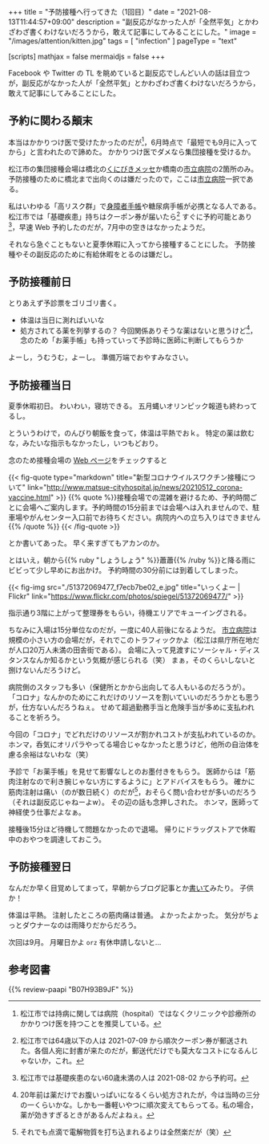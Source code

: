 +++
title = "予防接種へ行ってきた（1回目）"
date =  "2021-08-13T11:44:57+09:00"
description = "副反応がなかった人が「全然平気」とかわざわざ書くわけないだろうから，敢えて記事にしてみることにした。"
image = "/images/attention/kitten.jpg"
tags = [ "infection" ]
pageType = "text"

[scripts]
  mathjax = false
  mermaidjs = false
+++

Facebook や Twitter の TL を眺めていると副反応でしんどい人の話は目立つが，副反応がなかった人が「全然平気」とかわざわざ書くわけないだろうから，敢えて記事にしてみることにした。

## 予約に関わる顛末

本当はかかりつけ医で受けたかったのだが[^cv3]，6月時点で「最短でも9月に入ってから」と言われたので諦めた。
かかりつけ医でダメなら集団接種を受けるか。

[^cv3]: 松江市では持病に関しては病院（hospital）ではなくクリニックや診療所のかかりつけ医を持つことを推奨している。

松江市の集団接種会場は橋北の[くにびきメッセ](http://www.kunibikimesse.jp/ "くにびきメッセ－島根県立産業交流会館－")か橋南の[市立病院]の2箇所のみ。
予防接種のために橋北まで出向くのは嫌だったので，ここは[市立病院]一択である。

私はいわゆる「高リスク群」で[身障者手帳](https://baldanders.info/spiegel/log/nikki/ "Spiegel の闘病日記")や糖尿病手帳が必携となる人である。
松江市では「基礎疾患」持ちはクーポン券が届いたら[^cv1] すぐに予約可能とあり[^cv2]，早速 Web 予約したのだが，7月中の空きはなかったようだ。

[^cv1]: 松江市では64歳以下の人は 2021-07-09 から順次クーポン券が郵送された。各個人宛に封書が来たのだが，郵送代だけでも莫大なコストになるんじゃないか，これ。
[^cv2]: 松江市では基礎疾患のない60歳未満の人は 2021-08-02 から予約可。

それなら急ぐこともないと夏季休暇に入ってから接種することにした。
予防接種やその副反応のために有給休暇をとるのは嫌だし。

## 予防接種前日

とりあえず予診票をゴリゴリ書く。

- 体温は当日に測ればいいな
- 処方されてる薬を列挙するの？ 今回関係ありそうな薬はないと思うけど[^cv4]，念のため「お薬手帳」も持っていって予診時に医師に判断してもらうか

[^cv4]: 20年前は薬だけでお腹いっぱいになるくらい処方されたが，今は当時の三分の一くらいかな。しかも一番軽いやつに順次変えてもらってる。私の場合，薬が効きすぎるときがあるんだよねぇ。

よーし，うむうむ，よーし。
準備万端でおやすみなさい。

## 予防接種当日

夏季休暇初日。
わいわい，寝坊できる。
五月蝿いオリンピック報道も終わってるし。

とういうわけで，のんびり朝飯を食って，体温は平熱でおｋ。
特定の薬は飲むな，みたいな指示もなかったし，いつもどおり。

念のため接種会場の [Web ページ](http://www.matsue-cityhospital.jp/news/20210512_corona-vaccine.html "松江市立病院 | 新型コロナウイルスワクチン接種について")をチェックすると

{{< fig-quote type="markdown" title="新型コロナウイルスワクチン接種について" link="http://www.matsue-cityhospital.jp/news/20210512_corona-vaccine.html" >}}
{{% quote %}}接種会場での混雑を避けるため、予約時間ごとに会場へご案内します。予約時間の15分前までは会場へは入れませんので、駐車場やがんセンター入口前でお待ちください。病院内への立ち入りはできません{{% /quote %}}
{{< /fig-quote >}}

とか書いてあった。
早く来すぎてもアカンのか。

とはいえ，朝から{{% ruby "しょうしょう" %}}蕭蕭{{% /ruby %}}と降る雨にビビって少し早めにお出かけ。
予約時間の30分前には到着してしまった。

{{< fig-img src="./51372069477_f7ecb7be02_e.jpg" title="いっくよー | Flickr" link="https://www.flickr.com/photos/spiegel/51372069477/" >}}

指示通り3階に上がって整理券をもらい，待機エリアでキューイングされる。

ちなみに入場は15分単位なのだが，一度に40人前後になるようだ。
[市立病院]は規模の小さい方の会場だが，それでこのトラフィックかよ（松江は県庁所在地だが人口20万人未満の田舎街である）。
会場に入って見渡すにソーシャル・ディスタンスなんか知るかという気概が感じられる（笑） まぁ，そのくらいしないと捌けないんだろうけど。

病院側のスタッフも多い（保健所とかから出向してる人もいるのだろうが）。
「コロナ」なんかのためにこれだけのリソースを割いていいのだろうかとも思うが，仕方ないんだろうねぇ。
せめて超過勤務手当と危険手当が多めに支払われることを祈ろう。

今回の「コロナ」でどれだけのリソースが割かれコストが支払われているのか。
ホンマ，呑気にオリパラやってる場合じゃなかったと思うけど，他所の自治体を慮る余裕はないわな（笑）

予診で「お薬手帳」を見せて影響なしとのお墨付きをもらう。
医師からは「筋肉注射なので利き腕じゃない方にするように」とアドバイスをもらう。
確かに筋肉注射は痛い（のが数日続く）のだが[^cv5]，おそらく問い合わせが多いのだろう（それは副反応じゃねーよw）。
その辺の話も念押しされた。
ホンマ，医師って神経使う仕事だよなぁ。

[^cv5]: それでも点滴で電解物質を打ち込まれるよりは全然楽だが（笑）

接種後15分ほど待機して問題なかったので退場。
帰りにドラッグストアで休暇中のおやつを調達しておこう。

## 予防接種翌日

なんだか早く目覚めしてまって，早朝からブログ記事とか[書いて](https://zenn.dev/spiegel/articles/20210813-untyped-constant)みたり。
子供か！

体温は平熱。
注射したところの筋肉痛は普通。
よかったよかった。
気分がちょっとダウナーなのは雨降りだからだろう。

次回は9月。
月曜日かよ `orz` 有休申請しないと...

## 参考図書

{{% review-paapi "B07H93B9JF" %}} <!-- Thunderbirds are go -->


[市立病院]: http://www.matsue-cityhospital.jp/ "松江市立病院"
<!-- eof -->
